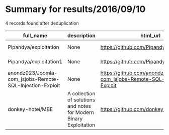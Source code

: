 
# Summary for results/2016/09/10
    
4 records found after deduplication

| full_name | description | html_url | matched_list | matched_count | pushed_at | size | stargazers_count | language | forks_count | vul_ids |
|----------------------------------------------------------|--------------------------------------------------------------------|-----------------------------------------------------------------------------|----------------|-----------------|---------------------------|--------|--------------------|------------|---------------|-----------|
| Pipandya/exploitation | None | https://github.com/Pipandya/exploitation | ['exploit'] | 1 | 2016-09-10 12:48:12+00:00 | 0 | 0 | | 0 | [] |
| Pipandya/exploitation1 | None | https://github.com/Pipandya/exploitation1 | ['exploit'] | 1 | 2016-09-10 12:53:51+00:00 | 0 | 0 | | 0 | [] |
| anondz023/Joomla-com_jsjobs-Remote-SQL-Injection-Exploit | None | https://github.com/anondz023/Joomla-com_jsjobs-Remote-SQL-Injection-Exploit | ['exploit'] | 1 | 2016-09-10 18:30:21+00:00 | 0 | 0 | | 0 | [] |
| donkey-hotei/MBE | A collection of solutions and notes for Modern Binary Exploitation | https://github.com/donkey-hotei/MBE | ['exploit'] | 1 | 2016-09-10 18:58:58+00:00 | 335 | 3 | C | 3 | [] |
